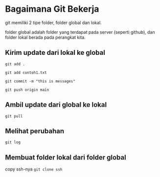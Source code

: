 # Bagaimana Git Bekerja

git memiliki 2 tipe folder, folder global dan lokal.

folder global adalah folder yang terdapat pada server (seperti github), dan folder lokal berada pada perangkat kita.

## Kirim update dari lokal ke global
`git add .`

`git add contoh1.txt`

`git commit -m "this is messages"`

`git push origin main`

## Ambil update dari global ke lokal
`git pull`

## Melihat perubahan
`git log`

## Membuat folder lokal dari folder global
copy ssh-nya
`git clone ssh`
<!-- # Git Clone
when you want to get the file access, you have to clone it to your local disk,
```
git clone <link_ssh>
```
you can custom the place of clone folder by navigate to your directory first.

# Git Push
to commit a file, we firstly do an add file:
```
git add <file> /*add file one by one*/
OR
git add . /*add all file*/
```

then do the commit:
```
git commit -m <message>
 /*
  give a proper message,
  referee: https://www.atlassian.com/git/glossary#commands
  */
```

finally, push updated changes.
```
git push origin <branch>
```

# Git Pull
to check whether origin branch have any changes
```
git pull origin <branch>
```

# Git Checkout
to change current branch
```
git checkout <branch>
```

# Git Branch
check existing branch and current branch (for local):
```
git branch
```

create a new branch:
```
git branch <name>
```

# Git Merge
Merge another branch to current branch:

firstly, change the branch to target merge:
```
git checkout <branch>
```

Make sure there's nothing changes in that origin:
```
git pull origin <branch>
```

Lastly, we can just merge it by: 
```
git merge <branch>
```

# Git Log
show history and get the commit_code:
```
git log
```

# Git Reset
whenever you want to undo commit:
```
git reset <commit_code>
```

to get commit_code, use git log.

# Git Revert (avoid using this code)
ubah si head dari up-to-date ke versi commit yang kita mau
```
git revert <commit_code>
```

to get commit_code, use git log.

# Set SSH to github
referee: https://gist.github.com/xirixiz/b6b0c6f4917ce17a90e00f9b60566278 -->

